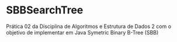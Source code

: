 # SBBSearchTree
Prática 02 da Disciplina de Algoritmos e Estrutura de Dados 2 com o objetivo de implementar em Java Symetric Binary B-Tree (SBB)
